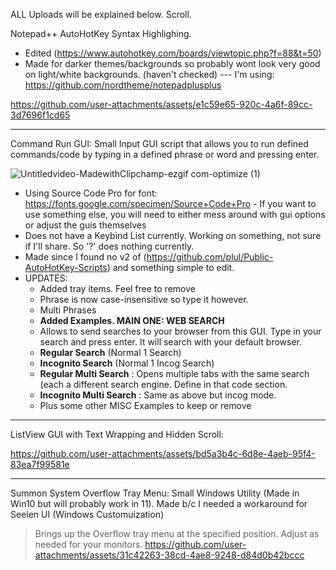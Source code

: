 ALL Uploads will be explained below. Scroll.

Notepad++ AutoHotKey Syntax Highlighing.
- Edited (https://www.autohotkey.com/boards/viewtopic.php?f=88&t=50)
- Made for darker themes/backgrounds so probably wont look very good on light/white backgrounds. (haven't checked) 
--- I'm using: https://github.com/nordtheme/notepadplusplus

https://github.com/user-attachments/assets/e1c59e65-920c-4a6f-89cc-3d7696f1cd65

___________________________________________________________________________________________________________
Command Run GUI:
Small Input GUI script that allows you to run defined commands/code by typing in a defined phrase or word and pressing enter.

![Untitledvideo-MadewithClipchamp-ezgif com-optimize (1)](https://github.com/user-attachments/assets/fce837e7-0fa5-412d-8f38-7371ec79bd76)

- Using Source Code Pro for font: https://fonts.google.com/specimen/Source+Code+Pro - If you want to use something else, you will need to either mess around with gui options or adjust the guis themselves
- Does not have a Keybind List currently. Working on something, not sure if I'll share. So '?' does nothing currently.
- Made since I found no v2 of (https://github.com/plul/Public-AutoHotKey-Scripts) and something simple to edit.
- UPDATES:
  - Added tray items. Feel  free to remove
  - Phrase is now case-insensitive so type it however.
  - Multi Phrases
  - **Added Examples. MAIN ONE: WEB SEARCH**
  - Allows to send searches to your browser from this GUI. Type in your search and press enter. It will search with your default browser.
  - **Regular Search** (Normal 1 Search)
  - **Incognito Search** (Normal 1 Incog Search)
  - **Regular Multi Search** : Opens multiple tabs with the same search (each a different search engine. Define in that code section.
  - **Incognito Multi Search** : Same as above but incog mode. 
  - Plus some other MISC Examples to keep or remove
___________________________________________________________________________________________________________
ListView GUI with Text Wrapping and Hidden Scroll: 

https://github.com/user-attachments/assets/bd5a3b4c-6d8e-4aeb-95f4-83ea7f99581e
___________________________________________________________________________________________________________

Summon System Overflow Tray Menu:
Small Windows Utility (Made in Win10 but will probably work in 11). Made b/c I needed a workaround for Seelen UI (Windows Customuization)

> Brings up the Overflow tray menu at the specified position. Adjust as needed for your monitors. 
https://github.com/user-attachments/assets/31c42263-38cd-4ae8-9248-d84d0b42bccc

